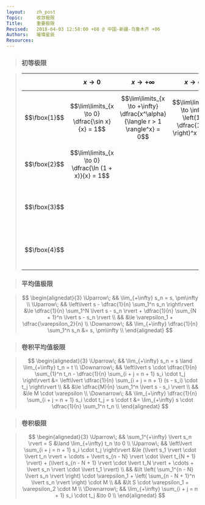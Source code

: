 ```yaml
---
layout:    zh_post
Topic:     收敛极限
Title:     重要极限
Revised:   2018-04-03 12:58:00 +08 @ 中国-新疆-乌鲁木齐 +06
Authors:   璀璨星辰
Resources:
---
```


> ### 初等极限

> |              | **$$x \to 0$$**                                      | **$$x \to +\infty$$**                                        | **$$x \to \infty$$**                                         | **$$n \to +\infty$$**                                        |
> | :----------: | :--------------------------------------------------- | :----------------------------------------------------------- | :----------------------------------------------------------- | :----------------------------------------------------------- |
> | $$\fbox{1}$$ | $$\lim\limits_{x \to 0} \dfrac{\sin x}{x} = 1$$      | $$\lim\limits_{x \to +\infty} \dfrac{x^\alpha}{\langle r > 1 \rangle^x} = 0$$ | $$\lim\limits_{x \to \infty} \left(1 + \dfrac{1}{x} \right)^x = e$$ | $$\lim\limits_{n \to +\infty} \dfrac{n}{\langle r > 1 \rangle^n} = 0$$ |
> | $$\fbox{2}$$ | $$\lim\limits_{x \to 0} \dfrac{\ln (1 + x)}{x} = 1$$ |                                                              |                                                              | $$\lim\limits_{n \to +\infty} \dfrac{r^n}{n !} = 0$$         |
> | $$\fbox{3}$$ |                                                      |                                                              |                                                              | $$\lim\limits_{n \to +\infty} \sqrt[n]{\langle r > 0 \rangle} = 1$$ |
> | $$\fbox{4}$$ |                                                      |                                                              |                                                              | $$\lim\limits_{n \to +\infty} \sqrt[n]{n} = 1$$              |

> ### 平均值极限

> $$
> \begin{alignedat}{3}
> \Uparrow\;   &&                                 \lim_{+\infty} s_n = s, \pm\infty \\
> \Uparrow\;   && \left\lvert s - \dfrac{1}{n} \sum_1^n s_n \right\rvert &\le \dfrac{1}{n} \sum_1^N \lvert s - s_n \rvert + \dfrac{1}{n} \sum_{N + 1}^n \lvert s - s_n \rvert \\
>              &&                                                        &\le \varepsilon_1 + \dfrac{\varepsilon_2}{n} \\
> \Downarrow\; &&               \lim_{+\infty} \dfrac{1}{n} \sum_1^n s_n &= s, \pm\infty \\
> \end{alignedat}
> $$
>

> ### 卷积平均值极限

> $$
> \begin{alignedat}{3}
> \Uparrow\;   &&                                                            \lim_{+\infty} s_n = s \land \lim_{+\infty} t_n = t \\
> \Downarrow\; && \left\lvert s \cdot \dfrac{1}{n} \sum_{1}^n t_n - \dfrac{1}{n} \sum_{i + j = n + 1} s_i \cdot t_j \right\rvert &= \left\lvert \dfrac{1}{n} \sum_{i + j = n + 1} (s - s_i) \cdot t_j \right\rvert \\
>              &&                                                                                                                &\le \dfrac{M}{n} \sum_1^n \lvert s - s_i \rvert \\
>              &&                                                                                                                &\le M \cdot \varepsilon \\
> \Downarrow\; &&                                     \lim_{+\infty} \dfrac{1}{n} \sum_{i + j = n + 1} s_i \cdot t_j = s \cdot t &= \lim_{+\infty} s \cdot \dfrac{1}{n} \sum_1^n t_n \\
> \end{alignedat}
> $$
>

> ### 卷积极限

> $$
> \begin{alignedat}{3}
> \Uparrow\;   &&                      \sum_1^{+\infty} \lvert s_n \rvert = S &\land \lim_{+\infty} t_n \to 0 \\
> \Uparrow\;   && \left\lvert \sum_{i + j = n + 1} s_i \cdot t_j \right\rvert &\le (\lvert s_1 \rvert \cdot \lvert t_n \rvert + \cdots + \lvert s_{n - N} \rvert \cdot \lvert t_{N + 1} \rvert) + (\lvert s_{n - N + 1} \rvert \cdot \lvert t_N \rvert + \cdots + \lvert s_n \rvert \cdot \lvert t_1 \rvert) \\
>              &&                                                             &\lt \left( \sum_1^{n - N} \lvert s_n \rvert \right) \cdot \varepsilon_1 + \left( \sum_{n - N + 1}^n \lvert s_n \rvert \right) \cdot M \\
>              &&                                                             &\lt S \cdot \varepsilon_1 + \varepsilon_2 \cdot M \\
> \Downarrow\; &&           \lim_{+\infty} \sum_{i + j = n + 1} s_i \cdot t_j &\to 0 \\
> \end{alignedat}
> $$
>